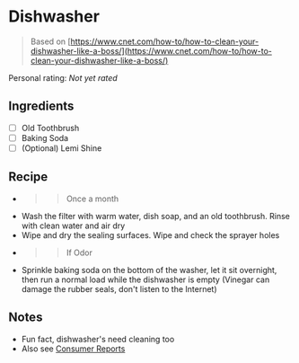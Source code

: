 <!-- Needs Manual Review -->

# Dishwasher

> Based on [https://www.cnet.com/how-to/how-to-clean-your-dishwasher-like-a-boss/](https://www.cnet.com/how-to/how-to-clean-your-dishwasher-like-a-boss/)

<!-- {cts} rating=0; (User can specify rating on scale of 1-5) -->

Personal rating: *Not yet rated*

<!-- {cte} -->

<!-- {cts} name_image=None; (User can specify image name) -->

<!-- TODO: Capture image -->

<!-- {cte} -->

## Ingredients

- [ ] Old Toothbrush
- [ ] Baking Soda
- [ ] (Optional) Lemi Shine

## Recipe

- > > Once a month
- Wash the filter with warm water, dish soap, and an old toothbrush. Rinse with clean water and air dry
- Wipe and dry the sealing surfaces. Wipe and check the sprayer holes
- > > If Odor
- Sprinkle baking soda on the bottom of the washer, let it sit overnight, then run a normal load while the dishwasher is empty (Vinegar can damage the rubber seals, don't listen to the Internet)

## Notes

- Fun fact, dishwasher's need cleaning too
- Also see [Consumer Reports](https://www.consumerreports.org/dishwashers/how-to-clean-a-dishwasher/)
